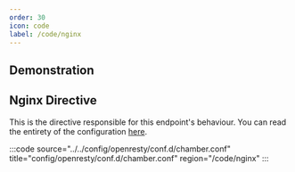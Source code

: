 ```yaml
---
order: 30
icon: code
label: /code/nginx
---
```


## Demonstration

## Nginx Directive

This is the directive responsible for this endpoint's behaviour. You can read the entirety of the configuration [here](https://github.com/wilhelm-murdoch/chamber/blob/main/config/openresty/conf.d/chamber.conf).

:::code source="../../config/openresty/conf.d/chamber.conf" title="config/openresty/conf.d/chamber.conf" region="/code/nginx" :::